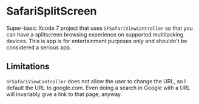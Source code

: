 # SafariSplitScreen
Super-basic Xcode 7 project that uses `SFSafariViewController` so that you can have a splitscreen browsing experience on supported multitasking devices.  This is app is for entertainment purposes only and shouldn't be considered a serious app.

## Limitations

`SFSafariViewController` does not allow the user to change the URL, so I default the URL to google.com.  Even doing a search in Google with a URL will invariably give a link to that page, anyway.
